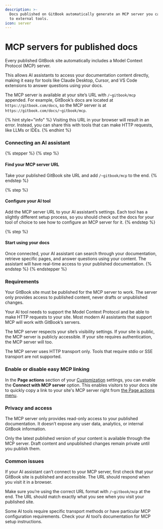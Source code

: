 ```yaml
---
description: >-
  Docs published on GitBook automatically generate an MCP server you can hook up
  to external tools.
icon: server
---
```


# MCP servers for published docs

Every published GitBook site automatically includes a Model Context Protocol (MCP) server.&#x20;

This allows AI assistants to access your documentation content directly, making it easy for tools like Claude Desktop, Cursor, and VS Code extensions to answer questions using your docs.

The MCP server is available at your site’s URL with `/~gitbook/mcp` appended. For example, GitBook’s docs are located at `https://gitbook.com/docs`, so the MCP server is at `https://gitbook.com/docs/~gitbook/mcp`.

{% hint style="info" %}
Visiting this URL in your browser will result in an error. Instead, you can share this with tools that can make HTTP requests, like LLMs or IDEs.
{% endhint %}

### Connecting an AI assistant

{% stepper %}
{% step %}
#### Find your MCP server URL

Take your published GitBook site URL and add `/~gitbook/mcp` to the end.
{% endstep %}

{% step %}
#### Configure your AI tool

Add the MCP server URL to your AI assistant’s settings. Each tool has a slightly different setup process, so you should check out the docs for your tool of choice to see how to configure an MCP server for it.
{% endstep %}

{% step %}
#### Start using your docs

Once connected, your AI assistant can search through your documentation, retrieve specific pages, and answer questions using your content. The assistant will have real-time access to your published documentation.
{% endstep %}
{% endstepper %}

### Requirements

Your GitBook site must be published for the MCP server to work. The server only provides access to published content, never drafts or unpublished changes.

Your AI tool needs to support the Model Context Protocol and be able to make HTTP requests to your site. Most modern AI assistants that support MCP will work with GitBook’s servers.

The MCP server respects your site’s visibility settings. If your site is public, the MCP server is publicly accessible. If your site requires authentication, the MCP server will too.

The MCP server uses HTTP transport only. Tools that require stdio or SSE transport are not supported.

### Enable or disable easy MCP linking

In the **Page actions** section of your [Customization](customization/) settings, you can enable the **Connect with MCP server** option. This enables visitors to your docs site to quickly copy a link to your site's MCP server right from [the Page actions menu](customization/extra-configuration.md#page-actions).

### Privacy and access

The MCP server only provides read-only access to your published documentation. It doesn’t expose any user data, analytics, or internal GitBook information.

Only the latest published version of your content is available through the MCP server. Draft content and unpublished changes remain private until you publish them.

### Common issues

If your AI assistant can’t connect to your MCP server, first check that your GitBook site is published and accessible. The URL should respond when you visit it in a browser.

Make sure you’re using the correct URL format with `/~gitbook/mcp` at the end. The URL should match exactly what you see when you visit your published site.

Some AI tools require specific transport methods or have particular MCP configuration requirements. Check your AI tool’s documentation for MCP setup instructions.

